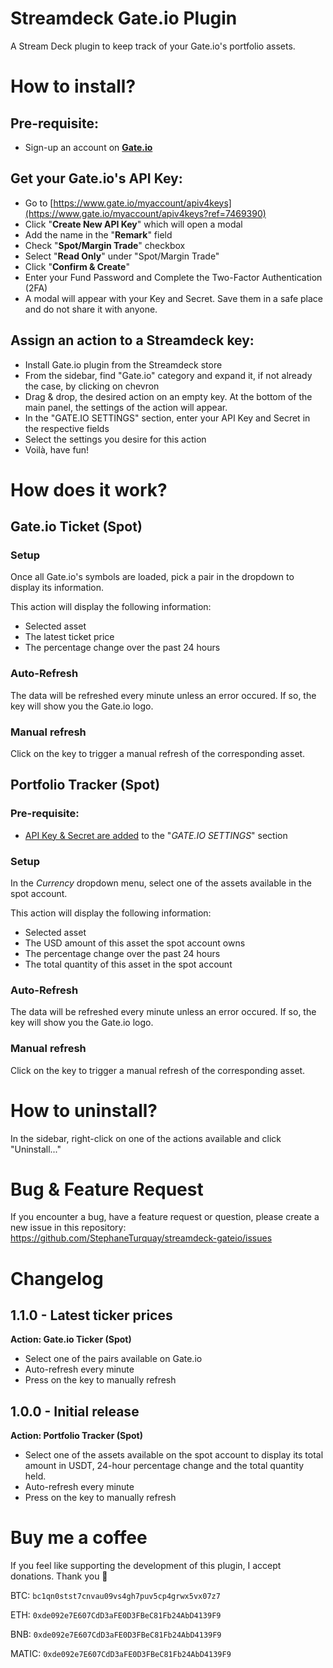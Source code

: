 # Streamdeck Gate.io Plugin 
A Stream Deck plugin to keep track of your Gate.io's portfolio assets.

# How to install?
## Pre-requisite:
* Sign-up an account on **[Gate.io](https://www.gate.io/signup/7469390)**

## Get your Gate.io's API Key:
* Go to [https://www.gate.io/myaccount/apiv4keys](https://www.gate.io/myaccount/apiv4keys?ref=7469390)
* Click "**Create New API Key**" which will open a modal
* Add the name in the "**Remark**" field
* Check "**Spot/Margin Trade**" checkbox
* Select "**Read Only**" under "Spot/Margin Trade"
* Click "**Confirm & Create**"
* Enter your Fund Password and Complete the Two-Factor Authentication (2FA)
* A modal will appear with your Key and Secret. Save them in a safe place and do not share it with anyone.

## Assign an action to a Streamdeck key:
* Install Gate.io plugin from the Streamdeck store
* From the sidebar, find "Gate.io" category and expand it, if not already the case, by clicking on chevron
* Drag & drop, the desired action on an empty key. At the bottom of the main panel, the settings of the action will appear.
* In the "GATE.IO SETTINGS" section, enter your API Key and Secret in the respective fields
* Select the settings you desire for this action
* Voilà, have fun!


# How does it work?
## Gate.io Ticket (Spot)

### Setup
Once all Gate.io's symbols are loaded, pick a pair in the dropdown to display its information.

This action will display the following information:
* Selected asset
* The latest ticket price
* The percentage change over the past 24 hours

### Auto-Refresh

The data will be refreshed every minute unless an error occured. If so, the key will show you the Gate.io logo.

### Manual refresh

Click on the key to trigger a manual refresh of the corresponding asset.


## Portfolio Tracker (Spot)
### Pre-requisite:
* [API Key & Secret are added](#get-your-gateios-api-key) to the "*GATE.IO SETTINGS*" section

### Setup
In the *Currency* dropdown menu, select one of the assets available in the spot account.

This action will display the following information:
* Selected asset
* The USD amount of this asset the spot account owns
* The percentage change over the past 24 hours
* The total quantity of this asset in the spot account

### Auto-Refresh

The data will be refreshed every minute unless an error occured. If so, the key will show you the Gate.io logo.

### Manual refresh

Click on the key to trigger a manual refresh of the corresponding asset.


# How to uninstall?

In the sidebar, right-click on one of the actions available and click "Uninstall..."


# Bug & Feature Request

If you encounter a bug, have a feature request or question, please create a new issue in this repository: https://github.com/StephaneTurquay/streamdeck-gateio/issues

# Changelog
## 1.1.0 - Latest ticker prices
**Action: Gate.io Ticker (Spot)**
* Select one of the pairs available on Gate.io
* Auto-refresh every minute
* Press on the key to manually refresh

## 1.0.0 - Initial release
**Action: Portfolio Tracker (Spot)**
* Select one of the assets available on the spot account to display its total amount in USDT, 24-hour percentage change and the total quantity held.
* Auto-refresh every minute
* Press on the key to manually refresh

# Buy me a coffee
If you feel like supporting the development of this plugin, I accept donations. Thank you 🙏

BTC: `bc1qn0stst7cnvau09vs4gh7puv5cp4grwx5vx07z7`

ETH: `0xde092e7E607CdD3aFE0D3FBeC81Fb24AbD4139F9` 

BNB: `0xde092e7E607CdD3aFE0D3FBeC81Fb24AbD4139F9`

MATIC: `0xde092e7E607CdD3aFE0D3FBeC81Fb24AbD4139F9`
